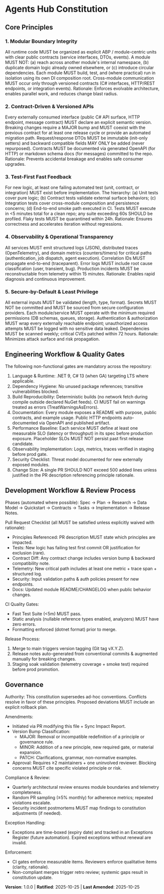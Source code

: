 <!--
Sync Impact Report
Version: 0.0.0 -> 1.0.0
Modified Principles: (placeholders -> concrete definitions)
Added Sections: Engineering Workflow & Quality Gates; Development Workflow & Review Process
Removed Sections: none
Templates Updated:
 - .specify/memory/constitution.md ✅
 - .specify/templates/plan-template.md ✅
 - .specify/templates/spec-template.md ✅ (no changes required)
 - .specify/templates/tasks-template.md ✅
Deferred TODOs: none
-->

# Agents Hub Constitution

## Core Principles

### 1. Modular Boundary Integrity
All runtime code MUST be organized as explicit ABP / module-centric units with clear public
contracts (service interfaces, DTOs, events). A module MUST NOT: (a) reach across another
module's internal namespace, (b) duplicate domain logic already owned elsewhere, or (c)
introduce circular dependencies. Each module MUST build, test, and (where practical) run
in isolation using its own DI composition root. Cross-module communication MUST occur only
through versioned contracts (C# interfaces, HTTP/REST endpoints, or integration events).
Rationale: Enforces evolvable architecture, enables parallel work, and reduces change blast
radius.

### 2. Contract-Driven & Versioned APIs
Every externally consumed interface (public C# API surface, HTTP endpoint, message contract)
MUST declare an explicit semantic version. Breaking changes require a MAJOR bump and MUST
coexist with the previous contract for at least one release cycle or provide an automated
migration path. Request/response DTOs MUST be immutable (init-only setters) and backward
compatible fields MAY ONLY be added (never repurposed). Contracts MUST be documented via
generated OpenAPI (for HTTP) or markdown schema docs (for messages) committed to the repo.
Rationale: Prevents accidental breakage and enables safe consumer upgrades.

### 3. Test-First Fast Feedback
For new logic, at least one failing automated test (unit, contract, or integration) MUST
exist before implementation. The hierarchy: (a) Unit tests cover pure logic; (b) Contract
tests validate external surface behaviors; (c) Integration tests cover cross-module
composition and persistence concerns; (d) End-to-end smoke path executed in CI. Tests MUST
execute in <5 minutes total for a clean repo; any suite exceeding 60s SHOULD be profiled.
Flaky tests MUST be quarantined within 24h. Rationale: Ensures correctness and accelerates
iteration without regressions.

### 4. Observability & Operational Transparency
All services MUST emit structured logs (JSON), distributed traces (OpenTelemetry), and
domain metrics (counters/timers) for critical paths (authentication, job dispatch, agent
execution). Correlation IDs MUST propagate end-to-end (traceparent). Error logs MUST include
root cause classification (user, transient, bug). Production incidents MUST be reconstructable
from telemetry within 15 minutes. Rationale: Enables rapid diagnosis and continuous
improvement.

### 5. Secure-by-Default & Least Privilege
All external inputs MUST be validated (length, type, format). Secrets MUST NOT be committed
and MUST be sourced from secure configuration providers. Each module/service MUST operate
with the minimum required permissions (DB schemas, queues, storage). Authentication &
authorization MUST wrap every externally reachable endpoint; unauthorized access attempts
MUST be logged with no sensitive data leaked. Dependencies MUST be scanned weekly; critical
CVEs patched within 72 hours. Rationale: Minimizes attack surface and risk propagation.

## Engineering Workflow & Quality Gates

The following non-functional gates are mandatory across the repository:
1. Language & Runtime: .NET 9, C# 13 (when GA) targeting LTS where applicable.
2. Dependency Hygiene: No unused package references; transitive vulnerabilities blocked.
3. Build Reproducibility: Deterministic builds (no network fetch during compile outside
	declared NuGet feeds). CI MUST fail on warnings treated as errors (TreatWarningsAsErrors).
4. Documentation: Every module exposes a README with purpose, public contracts, and
	example usage. Public HTTP endpoints auto-documented via OpenAPI and published artifact.
5. Performance Baseline: Each service MUST define at least one measurable SLO (latency or
	throughput) in its spec before production exposure. Placeholder SLOs MUST NOT persist past
	first release candidate.
6. Observability Implementation: Logs, metrics, traces verified in staging before prod gate.
7. Security Checklist: Threat model documented for new externally exposed modules.
8. Change Size: A single PR SHOULD NOT exceed 500 added lines unless justified in the PR
	description referencing principle rationale.

## Development Workflow & Review Process

Phases (automated where possible): Spec → Plan → Research → Data Model → Quickstart →
Contracts → Tasks → Implementation → Release Notes.

Pull Request Checklist (all MUST be satisfied unless explicitly waived with rationale):
- Principles Referenced: PR description MUST state which principles are impacted.
- Tests: New logic has failing test first commit OR justification for exclusion (rare).
- Contract Diff: Any contract change includes version bump & backward compatibility note.
- Telemetry: New critical path includes at least one metric + trace span + structured log.
- Security: Input validation paths & auth policies present for new endpoints.
- Docs: Updated module README/CHANGELOG when public behavior changes.

CI Quality Gates:
- Fast Test Suite (<5m) MUST pass.
- Static analysis (nullable reference types enabled, analyzers) MUST have zero errors.
- Formatting enforced (dotnet format) prior to merge.

Release Process:
1. Merge to main triggers version tagging (Git tag vX.Y.Z).
2. Release notes auto-generated from conventional commits & augmented manually for breaking changes.
3. Staging soak validation (telemetry coverage + smoke test) required before prod promotion.

## Governance

Authority: This constitution supersedes ad-hoc conventions. Conflicts resolve in favor of
these principles. Proposed deviations MUST include an explicit rollback plan.

Amendments:
- Initiated via PR modifying this file + Sync Impact Report.
- Version Bump Classification:
  * MAJOR: Removal or incompatible redefinition of a principle or governance rule.
  * MINOR: Addition of a new principle, new required gate, or material expansion.
  * PATCH: Clarifications, grammar, non-normative examples.
- Approval: Requires ≥2 maintainers + one uninvolved reviewer. Blocking concerns MUST cite
  specific violated principle or risk.

Compliance & Review:
- Quarterly architectural review ensures module boundaries and telemetry completeness.
- Random PR sampling (≥5% monthly) for adherence metrics; repeated violations escalate.
- Security incident postmortems MUST map findings to constitution adjustments (if needed).

Exception Handling:
- Exceptions are time-boxed (expiry date) and tracked in an Exceptions Register (future
  automation). Expired exceptions without renewal are invalid.

Enforcement:
- CI gates enforce measurable items. Reviewers enforce qualitative items (clarity, rationale).
- Non-compliant merges trigger retro review; systemic gaps result in constitution update.

**Version**: 1.0.0 | **Ratified**: 2025-10-25 | **Last Amended**: 2025-10-25
